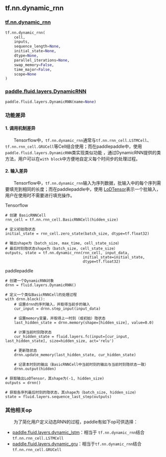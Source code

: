 ## tf.nn.dynamic_rnn

### [tf.nn.dynamic_rnn](https://www.tensorflow.org/api_docs/python/tf/nn/dynamic_rnn)
``` python
tf.nn.dynamic_rnn(
    cell,
    inputs,
    sequence_length=None,
    initial_state=None,
    dtype=None,
    parallel_iterations=None,
    swap_memory=False,
    time_major=False,
    scope=None
)
```

### [paddle.fluid.layers.DynamicRNN](http://www.paddlepaddle.org/documentation/docs/zh/1.2/api_cn/api_guides/low_level/layers/control_flow.html#dynamicrnn)
``` python
paddle.fluid.layers.DynamicRNN(name=None)
```

### 功能差异
#### 1. 调用机制差异
&#160; &#160; &#160; &#160;Tensorflow中，`tf.nn.dynamic_rnn`通常与`tf.nn.rnn_cell.LSTMCell`、`tf.nn.rnn_cell.GRUCell`等Cell结合使用；而在paddlepaddle中，使用`paddle.fluid.layers.DynamicRNN`类实现类似功能 ，通过DynamicRNN提供的类方法，用户可以在`with block`中方便地自定义每个时间步的处理过程。

#### 2. 输入差异
&#160; &#160; &#160; &#160;Tensorflow中，`tf.nn.dynamic_rnn`输入为序列数据，批输入中的每个序列需要填充到相同的长度；而在paddlepaddle中，使用
[LoDTensor](http://www.paddlepaddle.org/documentation/docs/zh/1.2/user_guides/howto/basic_concept/lod_tensor.html)表示一个批输入，用户在使用时不需要进行填充操作。

Tensorflow
```
# 创建 BasicRNNCell
rnn_cell = tf.nn.rnn_cell.BasicRNNCell(hidden_size)

# 定义初始隐状态
initial_state = rnn_cell.zero_state(batch_size, dtype=tf.float32)

# 输出shape为（batch_size, max_time, cell_state_size）
# 最后时刻隐状态shape为（batch_size, cell_state_size）
outputs, state = tf.nn.dynamic_rnn(rnn_cell, input_data,
                                   initial_state=initial_state,
                                   dtype=tf.float32)
```

paddlepaddle
```
# 创建一个DynamicRNN对象
drnn = fluid.layers.DynamicRNN()

# 定义一个类似BasicRNNCell的处理过程
with drnn.block():
    # 设置drnn的序列输入，并取得当前步的输入
    cur_input = drnn.step_input(input_data)

    # 设置memory变量，并取得上一时刻（或初始）隐状态
    last_hidden_state = drnn.memory(shape=[hidden_size], value=0.0)

    # 计算当前时刻隐状态
    cur_hidden_state = fluid.layers.fc(input=[cur_input, last_hidden_state], size=hidden_size, act='relu')

    # 更新隐状态
    drnn.update_memory(last_hidden_state, cur_hidden_state)

    # 记录本时刻的输出（BasicRNNCell中当前时刻的输出与当前时刻隐状态一致）
    drnn.output(hidden)

# 获取输出LoDTensor，其shape为(-1, hidden_size)
outputs = drnn()

# 获取各序列最后时刻的隐状态，其shape为（batch_size, hidden_size）
state = fluid.layers.sequence_last_step(outputs)
```

### 其他相关op

&#160; &#160; &#160; &#160;为了简化用户定义动态RNN的过程，paddle有如下op可供选择：
- [paddle.fluid.layers.dynamic_lstm](http://www.paddlepaddle.org/documentation/docs/zh/1.2/api_cn/layers_cn.html#dynamic-lstm)：相当于  `tf.nn.dynamic_rnn`结合`tf.nn.rnn_cell.LSTMCell`
- [paddle.fluid.layers.dynamic_gru](http://www.paddlepaddle.org/documentation/docs/zh/1.2/api_cn/layers_cn.html#dynamic-gru)：相当于`tf.nn.dynamic_rnn`结合`tf.nn.rnn_cell.GRUCell`

